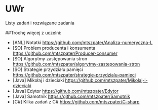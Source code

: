 # UWr
Listy zadań i rozwiązane zadania 


##Trochę więcej z uczelni:
* [ANL] Notatki https://github.com/mtszpater/Analiza-numeryczna-L
* [SO] Problem producenta i konsumenta https://github.com/mtszpater/Producer-consumer
* [SO] Algorytmy zastępowania stron https://github.com/mtszpater/algorytmy-zastepowania-stron
* [SO] Strategie przydziału pamięci https://github.com/mtszpater/strategie-przydzialu-pamieci
* [Java] Mikołaj i dzieciaki https://github.com/mtszpater/Mikolaj-i-dzieciaki
* [Java] Edytor https://github.com/mtszpater/Edytor
* [Java] Samotnik https://github.com/mtszpater/Samotnik
* [C#] Kilka zadań z C# https://github.com/mtszpater/C-sharp
